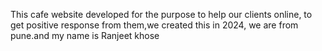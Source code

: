 This cafe website developed for the purpose to help our clients online, to get positive response from them,we created this in 2024, we are from pune.and my name is Ranjeet khose

